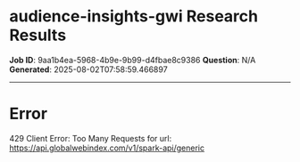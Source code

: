 # audience-insights-gwi Research Results

**Job ID**: 9aa1b4ea-5968-4b9e-9b99-d4fbae8c9386
**Question**: N/A
**Generated**: 2025-08-02T07:58:59.466897

---

# Error

429 Client Error: Too Many Requests for url: https://api.globalwebindex.com/v1/spark-api/generic
